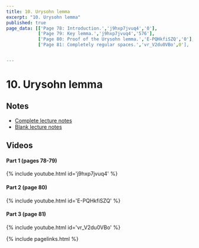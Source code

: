```yaml
---
title: 10. Urysohn lemma
excerpt: "10. Urysohn lemma"
published: true
page_data: [['Page 78: Introduction.','j9hxp7jvuq4','0'],
            ['Page 79: Key lemma.','j9hxp7jvuq4','576'],
            ['Page 80: Proof of the Urysohn lemma.','E-PQHkfiSZQ','0'],
            ['Page 81: Completely regular spaces.','vr_V2du0VBo',0'],


---
```


# 10. Urysohn lemma

## Notes

* [Complete lecture notes]({{site.baseurl}}/assets/notes/mth427_notes_10.pdf)
* [Blank lecture notes]({{site.baseurl}}/assets/blank_notes/mth427_blanks_10.pdf)

## Videos

#### Part 1 (pages 78-79)

{% include youtube.html id='j9hxp7jvuq4' %}

#### Part 2 (page 80)

{% include youtube.html id='E-PQHkfiSZQ' %}

#### Part 3 (page 81)

{% include youtube.html id='vr_V2du0VBo' %}



{% include pagelinks.html %}
